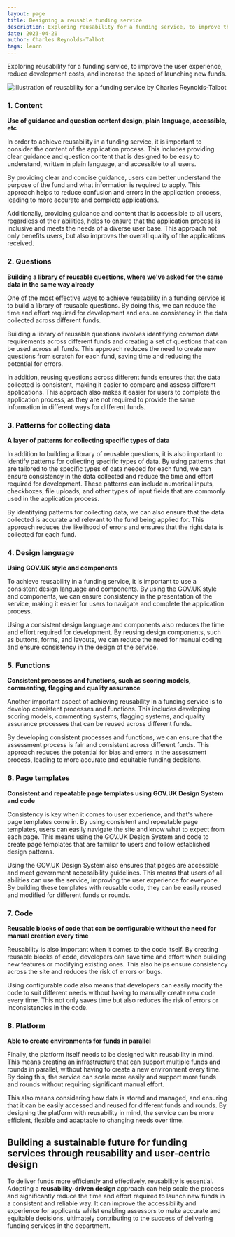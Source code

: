 ```yaml
---
layout: page
title: Designing a reusable funding service
description: Exploring reusability for a funding service, to improve the user experience, reduce development costs, and increase the speed of launching new funds.
date: 2023-04-20
author: Charles Reynolds-Talbot
tags: learn
---
```


Exploring reusability for a funding service, to improve the user experience, reduce development costs, and increase the speed of launching new funds.

![Illustration of reusability for a funding service by Charles Reynolds-Talbot ](/designing-a-reusable-funding-service/reusability.png)

### 1. Content

**Use of guidance and question content design, plain language, accessible, etc**

In order to achieve reusability in a funding service, it is important to consider the content of the application process. This includes providing clear guidance and question content that is designed to be easy to understand, written in plain language, and accessible to all users.

By providing clear and concise guidance, users can better understand the purpose of the fund and what information is required to apply. This approach helps to reduce confusion and errors in the application process, leading to more accurate and complete applications.

Additionally, providing guidance and content that is accessible to all users, regardless of their abilities, helps to ensure that the application process is inclusive and meets the needs of a diverse user base. This approach not only benefits users, but also improves the overall quality of the applications received.

### 2. Questions

**Building a library of reusable questions, where we've asked for the same data in the same way already**

One of the most effective ways to achieve reusability in a funding service is to build a library of reusable questions. By doing this, we can reduce the time and effort required for development and ensure consistency in the data collected across different funds.

Building a library of reusable questions involves identifying common data requirements across different funds and creating a set of questions that can be used across all funds. This approach reduces the need to create new questions from scratch for each fund, saving time and reducing the potential for errors.

In addition, reusing questions across different funds ensures that the data collected is consistent, making it easier to compare and assess different applications. This approach also makes it easier for users to complete the application process, as they are not required to provide the same information in different ways for different funds.

### 3. Patterns for collecting data

**A layer of patterns for collecting specific types of data**

In addition to building a library of reusable questions, it is also important to identify patterns for collecting specific types of data. By using patterns that are tailored to the specific types of data needed for each fund, we can ensure consistency in the data collected and reduce the time and effort required for development. These patterns can include numerical inputs, checkboxes, file uploads, and other types of input fields that are commonly used in the application process.

By identifying patterns for collecting data, we can also ensure that the data collected is accurate and relevant to the fund being applied for. This approach reduces the likelihood of errors and ensures that the right data is collected for each fund.

### 4. Design language

**Using GOV.UK style and components**

To achieve reusability in a funding service, it is important to use a consistent design language and components. By using the GOV.UK style and components, we can ensure consistency in the presentation of the service, making it easier for users to navigate and complete the application process.

Using a consistent design language and components also reduces the time and effort required for development. By reusing design components, such as buttons, forms, and layouts, we can reduce the need for manual coding and ensure consistency in the design of the service.

### 5. Functions

**Consistent processes and functions, such as scoring models, commenting, flagging and quality assurance**

Another important aspect of achieving reusability in a funding service is to develop consistent processes and functions. This includes developing scoring models, commenting systems, flagging systems, and quality assurance processes that can be reused across different funds.

By developing consistent processes and functions, we can ensure that the assessment process is fair and consistent across different funds. This approach reduces the potential for bias and errors in the assessment process, leading to more accurate and equitable funding decisions.

### 6. Page templates

**Consistent and repeatable page templates using GOV.UK Design System and code**

Consistency is key when it comes to user experience, and that's where page templates come in. By using consistent and repeatable page templates, users can easily navigate the site and know what to expect from each page. This means using the GOV.UK Design System and code to create page templates that are familiar to users and follow established design patterns.

Using the GOV.UK Design System also ensures that pages are accessible and meet government accessibility guidelines. This means that users of all abilities can use the service, improving the user experience for everyone. By building these templates with reusable code, they can be easily reused and modified for different funds or rounds.

### 7. Code

**Reusable blocks of code that can be configurable without the need for manual creation every time**

Reusability is also important when it comes to the code itself. By creating reusable blocks of code, developers can save time and effort when building new features or modifying existing ones. This also helps ensure consistency across the site and reduces the risk of errors or bugs.

Using configurable code also means that developers can easily modify the code to suit different needs without having to manually create new code every time. This not only saves time but also reduces the risk of errors or inconsistencies in the code.

### 8. Platform

**Able to create environments for funds in parallel**

Finally, the platform itself needs to be designed with reusability in mind. This means creating an infrastructure that can support multiple funds and rounds in parallel, without having to create a new environment every time. By doing this, the service can scale more easily and support more funds and rounds without requiring significant manual effort.

This also means considering how data is stored and managed, and ensuring that it can be easily accessed and reused for different funds and rounds. By designing the platform with reusability in mind, the service can be more efficient, flexible and adaptable to changing needs over time.

## Building a sustainable future for funding services through reusability and user-centric design

To deliver funds more efficiently and effectively, reusability is essential. Adopting a **reusability-driven design** approach can help scale the process and significantly reduce the time and effort required to launch new funds in a consistent and reliable way. It can improve the accessibility and experience for applicants whilst enabling assessors to make accurate and equitable decisions, ultimately contributing to the success of delivering funding services in the department.
